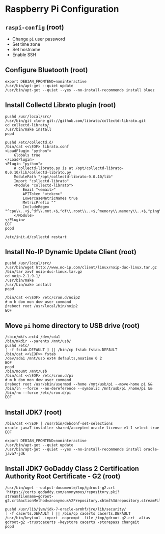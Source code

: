 Raspberry Pi Configuration
==========================

## `raspi-config` (root)
- Change `pi` user password
- Set time zone
- Set hostname
- Enable SSH

## Configure Bluetooth (root)
    export DEBIAN_FRONTEND=noninteractive
    /usr/bin/apt-get --quiet update
    /usr/bin/apt-get --quiet --yes --no-install-recommends install bluez    
    
## Install Collectd Librato plugin (root)
    pushd /usr/local/src/
    /usr/bin/git clone git://github.com/librato/collectd-librato.git
    cd collectd-librato/
    /usr/bin/make install
    popd

    pushd /etc/collectd.d/
    /bin/cat <<\EOF> librato.conf
    <LoadPlugin "python">
        Globals true
    </LoadPlugin>
    <Plugin "python">
        # collectd-librato.py is at /opt/collectd-librato-0.0.10/lib/collectd-librato.py
        ModulePath "/opt/collectd-librato-0.0.10/lib"
        Import "collectd-librato"
        <Module "collectd-librato">
            Email "<email>"
            APIToken "<token>"
            LowercaseMetricNames true
            MetricPrefix ""
            IncludeRegex "^cpu\\..+$,^df\\.mnt.+$,^df\\.root\\..+$,^memory\\.memory\\..+$,^ping\\.ping_droprate\\..+$,^swap\\.swap\\..+$"
        </Module>
    </Plugin>
    EOF
    popd

    /etc/init.d/collectd restart

## Install No-IP Dynamic Update Client (root)
    pushd /usr/local/src/
    /usr/bin/wget http://www.no-ip.com/client/linux/noip-duc-linux.tar.gz
    /bin/tar zxvf noip-duc-linux.tar.gz
    cd noip-2.1.9-1/
    /usr/bin/make
    /usr/bin/make install
    popd

    /bin/cat <<\EOF> /etc/cron.d/noip2
    # m h dom mon dow user command
    @reboot root /usr/local/bin/noip2
    EOF

## Move `pi` home directory to USB drive (root)
    /sbin/mkfs.ext4 /dev/sda1
    /bin/mkdir --parents /mnt/usb/
    pushd /etc/
    [ -f fstab.DEFAULT ] || /bin/cp fstab fstab.DEFAULT
    /bin/cat <<\EOF>> fstab
    /dev/sda1 /mnt/usb ext4 defaults,noatime 0 2
    EOF
    popd
    /bin/mount /mnt/usb
    /bin/cat <<\EOF> /etc/cron.d/pi
    # m h dom mon dow user command
    @reboot root /usr/sbin/usermod --home /mnt/usb/pi --move-home pi && /bin/ln --force --no-dereference --symbolic /mnt/usb/pi /home/pi && /bin/rm --force /etc/cron.d/pi
    EOF

## Install JDK7 (root)
    /bin/cat <<\EOF | /usr/bin/debconf-set-selections
    oracle-java7-installer shared/accepted-oracle-license-v1-1 select true
    EOF

    export DEBIAN_FRONTEND=noninteractive
    /usr/bin/apt-get --quiet update
    /usr/bin/apt-get --quiet --yes --no-install-recommends install oracle-java7-jdk

## Install JDK7 GoDaddy Class 2 Certification Authority Root Certificate - G2 (root)
    /usr/bin/wget --output-document=/tmp/gdroot-g2.crt 'https://certs.godaddy.com/anonymous/repository.pki?streamfilename=gdroot-g2.crt&actionMethod=anonymous%2Frepository.xhtml%3Arepository.streamFile%28%27%27%29&cid=849433'

    pushd /usr/lib/jvm/jdk-7-oracle-armhf/jre/lib/security/
    [ -f cacerts.DEFAULT ] || /bin/cp cacerts cacerts.DEFAULT
    /usr/bin/keytool -import -noprompt -file /tmp/gdroot-g2.crt -alias gdroot-g2 -trustcacerts -keystore cacerts -storepass changeit
    popd
